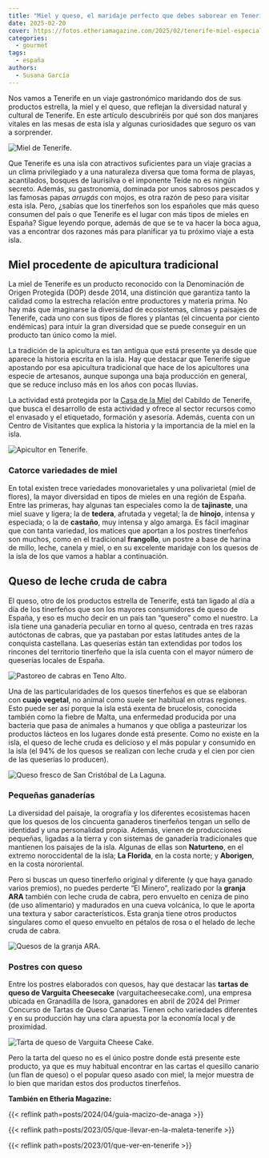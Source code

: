 ```yaml
---
title: "Miel y queso, el maridaje perfecto que debes saborear en Tenerife"
date: 2025-02-20
cover: https://fotos.etheriamagazine.com/2025/02/tenerife-miel-especialidades.jpg
categories: 
  - gourmet
tags: 
  - españa
authors: 
  - Susana García
---
```


Nos vamos a Tenerife en un viaje gastronómico maridando dos de sus productos estrella, 
la miel y el queso, que reflejan la diversidad natural y cultural de Tenerife. En este 
artículo descubriréis por qué son dos manjares vitales en las mesas de esta isla y 
algunas curiosidades que seguro os van a sorprender. 

![Miel de Tenerife.](https://fotos.etheriamagazine.com/2025/02/tenerife-miel-especialidades.jpg "Miel de Tenerife. © Turismo de Tenerife")

Que Tenerife es una isla con atractivos suficientes para un viaje gracias a un clima 
privilegiado y a una naturaleza diversa que toma forma de playas, acantilados, bosques 
de laurisilva o el imponente Teide no es ningún secreto. Además, su gastronomía, 
dominada por unos sabrosos pescados y las famosas papas _arrugás_ con mojos, es otra 
razón de peso para visitar esta isla. Pero, ¿sabías que los tinerfeños son los españoles 
que más queso consumen del país o que Tenerife es el lugar con más tipos de mieles en 
España? Sigue leyendo porque, además de que se te va hacer la boca agua, vas a encontrar 
dos razones más para planificar ya tu próximo viaje a esta isla. 

## Miel procedente de apicultura tradicional

La miel de Tenerife es un producto reconocido con la Denominación de Origen Protegida 
(DOP) desde 2014, una distinción que garantiza tanto la calidad como la estrecha 
relación entre productores y materia prima. No hay más que imaginarse la diversidad de 
ecosistemas, climas y paisajes de Tenerife, cada uno con sus tipos de flores y plantas 
(el cincuenta por ciento endémicas) para intuir la gran diversidad que se puede 
conseguir en un producto tan único como la miel. 

La tradición de la apicultura es tan antigua que está presente ya desde que aparece la 
historia escrita en la isla. Hay que destacar que Tenerife sigue apostando por esa 
apicultura tradicional que hace de los apicultores una especie de artesanos, aunque 
suponga una baja producción en general, que se reduce incluso más en los años con pocas 
lluvias. 

La actividad está protegida por la [Casa de la Miel](http://www.casadelamiel.org) del 
Cabildo de Tenerife, que busca el desarrollo de esta actividad y ofrece al sector 
recursos como el envasado y el etiquetado, formación y asesoría. Además, cuenta con un 
Centro de Visitantes que explica la historia y la importancia de la miel en la isla. 

![Apicultor en Tenerife.](https://fotos.etheriamagazine.com/2025/02/tenerife-miel-apicultor.jpg "Apicultor en Tenerife. © Turismo de Tenerife")

### Catorce variedades de miel

En total existen trece variedades monovarietales y una polivarietal (miel de flores), la 
mayor diversidad en tipos de mieles en una región de España. Entre las primeras, hay 
algunas tan especiales como la de **tajinaste**, una miel suave y ligera; la de 
**tedera**, afrutada y vegetal; la de **hinojo**, intensa y especiada; o la de 
**castaño**, muy intensa y algo amarga. Es fácil imaginar que con tanta variedad, los 
matices que aportan a los postres tinerfeños son muchos, como en el tradicional 
**frangollo**, un postre a base de harina de millo, leche, canela y miel, o en su 
excelente maridaje con los quesos de la isla de los que vamos a hablar a continuación. 

## Queso de leche cruda de cabra

El queso, otro de los productos estrella de Tenerife, está tan ligado al día a día de 
los tinerfeños que son los mayores consumidores de queso de España, y eso es mucho decir 
en un país tan “quesero” como el nuestro. La isla tiene una ganadería peculiar en torno 
al queso, centrada en tres razas autóctonas de cabras, que ya pastaban por estas 
latitudes antes de la conquista castellana. Las queserías están tan extendidas por todos 
los rincones del territorio tinerfeño que la isla cuenta con el mayor número de 
queserías locales de España. 

![Pastoreo de cabras en Teno Alto.](https://fotos.etheriamagazine.com/2025/02/tenerife-Pastoreo-Teno-Alto.jpg "Pastoreo de cabras en Teno Alto. © Turismo de Tenerife")

Una de las particularidades de los quesos tinerfeños es que se elaboran con **cuajo 
vegetal**, no animal como suele ser habitual en otras regiones. Esto puede ser así 
porque la isla está exenta de brucelosis, conocida también como la fiebre de Malta, una 
enfermedad producida por una bacteria que pasa de animales a humanos y que obliga a 
pasteurizar los productos lácteos en los lugares donde está presente. Como no existe en 
la isla, el queso de leche cruda es delicioso y el más popular y consumido en la isla 
(el 94% de los quesos se realizan con leche cruda y el cien por cien de las queserías lo 
producen). 

![Queso fresco de San Cristóbal de La Laguna.](https://fotos.etheriamagazine.com/2025/02/tenerife-queso-fresco-San-Cristobal-de-La-Laguna.jpg "Queso fresco de San Cristóbal de La Laguna. © Turismo de Tenerife")

### Pequeñas ganaderías

La diversidad del paisaje, la orografía y los diferentes ecosistemas hacen que los 
quesos de los cincuenta ganaderos tinerfeños tengan un sello de identidad y una 
personalidad propia. Además, vienen de producciones pequeñas, ligadas a la tierra y con 
sistemas de ganadería tradicionales que mantienen los paisajes de la isla. Algunas de 
ellas son **Naturteno**, en el extremo noroccidental de la isla; **La Florida**, en la 
costa norte; y **Aborigen**, en la costa nororiental. 

Pero si buscas un queso tinerfeño original y diferente (y que haya ganado varios 
premios), no puedes perderte “El Minero”, realizado por la **granja ARA** también con 
leche cruda de cabra, pero envuelto en ceniza de pino (de uso alimentario) y madurados 
en una cueva volcánica, lo que le aporta una textura y sabor característicos. Esta 
granja tiene otros productos singulares como el queso envuelto en pétalos de rosa o el 
helado de leche cruda de cabra. 

![Quesos de la granja ARA.](https://fotos.etheriamagazine.com/2025/02/tenerife-quesos-ganaderia-ara.jpg "Quesos de la granja ARA. © Susana García")

### Postres con queso

Entre los postres elaborados con quesos, hay que destacar las **tartas de queso de 
Varguita Cheesecake** (varguitacheesecake.com), una empresa ubicada en Granadilla de 
Isora, ganadores en abril de 2024 del Primer Concurso de Tartas de Queso Canarias. 
Tienen ocho variedades diferentes y en su producción hay una clara apuesta por la 
economía local y de proximidad. 

![Tarta de queso de Varguita Cheese Cake.](https://fotos.etheriamagazine.com/2025/02/tenerife-tarta-queso-varguita.jpg "Tarta de queso de Varguita Cheesecake. © Susana García")

Pero la tarta del queso no es el único postre donde está presente este producto, ya que 
es muy habitual encontrar en las cartas el quesillo canario (un flan de queso) o el 
popular queso asado con miel, la mejor muestra de lo bien que maridan estos dos 
productos tinerfeños. 

**También en Etheria Magazine:** 

{{< reflink path=posts/2024/04/guia-macizo-de-anaga >}} 

{{< reflink path=posts/2023/05/que-llevar-en-la-maleta-tenerife >}} 

{{< reflink path=posts/2023/01/que-ver-en-tenerife >}}
